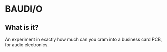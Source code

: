 # BAUDI/O


## What is it?

An experiment in exactly how much can you cram into a business card PCB, for audio electronics.

